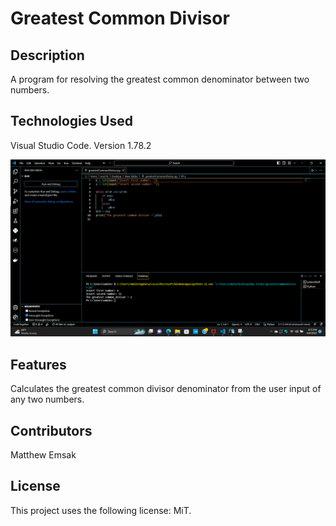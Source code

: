 # <strong> Greatest Common Divisor </strong> #

## <strong> Description </strong> ##

A program for resolving the greatest common denominator between two numbers.

## <strong> Technologies Used </strong> ##
Visual Studio Code. Version 1.78.2

![]()<img width="723" alt="image" src="https://github.com/matthew813709/Gitimages/blob/62e2d45a3c4f00665c885766fdb25938b9764035/Screenshot%202023-06-08%20201550.png">

## <strong> Features </strong> ##

Calculates the greatest common divisor denominator from the user input of any two numbers.

## <strong> Contributors </strong> ##
Matthew Emsak

## <strong> License </strong> ##
This project uses the following license: MiT.

